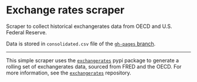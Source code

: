 # Exchange rates scraper
Scraper to collect historical exchangerates data from OECD and U.S. Federal Reserve.

Data is stored in `consolidated.csv` file of the [`gh-pages` branch](https://github.com/codeforIATI/exchangerates-scraper/tree/gh-pages).

---

This simple scraper uses the [`exchangerates`](http://github.com/codeforiati/exchangerates) pypi package to generate a rolling set of exchangerates data, sourced from FRED and the OECD. For more information, see the [`exchangerates`](http://github.com/codeforiati/exchangerates) repository.
